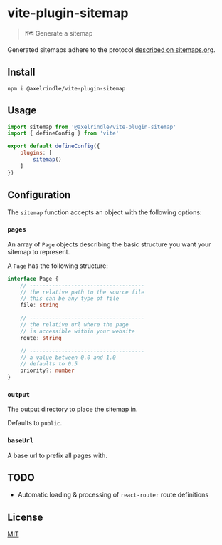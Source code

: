 # vite-plugin-sitemap

> 🗺 Generate a sitemap

Generated sitemaps adhere to the protocol [described on sitemaps.org](https://www.sitemaps.org/protocol.html).

## Install

```
npm i @axelrindle/vite-plugin-sitemap
```

## Usage

```js
import sitemap from '@axelrindle/vite-plugin-sitemap'
import { defineConfig } from 'vite'

export default defineConfig({
    plugins: [
        sitemap()
    ]
})
```

## Configuration

The `sitemap` function accepts an object with the following options:

### `pages`

An array of `Page` objects describing the basic structure you want your
sitemap to represent.

A `Page` has the following structure:

```ts
interface Page {
    // ------------------------------------
    // the relative path to the source file
    // this can be any type of file
    file: string

    // ------------------------------------
    // the relative url where the page
    // is accessible within your website
    route: string

    // ------------------------------------
    // a value between 0.0 and 1.0
    // defaults to 0.5
    priority?: number
}
```

### `output`

The output directory to place the sitemap in.

Defaults to `public`.

### `baseUrl`

A base url to prefix all pages with.

## TODO

- Automatic loading & processing of `react-router` route definitions

## License

[MIT](LICENSE)
